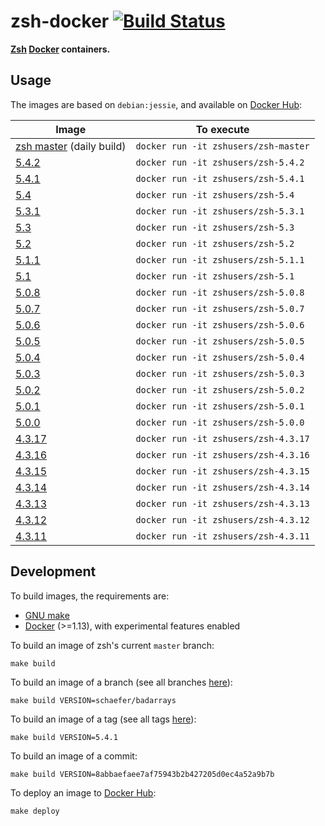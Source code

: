 zsh-docker [![Build Status](https://travis-ci.org/zsh-users/zsh-docker.svg?branch=master)](https://travis-ci.org/zsh-users/zsh-docker)
==========

**[Zsh](http://www.zsh.org) [Docker](https://www.docker.com) containers.**


Usage
-----

The images are based on `debian:jessie`, and available on [Docker Hub](https://hub.docker.com/u/zshusers):

| Image                                                                    | To execute                           |
| ------------------------------------------------------------------------ | ------------------------------------ |
| [zsh master](https://hub.docker.com/r/zshusers/zsh-master) (daily build) | `docker run -it zshusers/zsh-master` |
| [5.4.2](https://hub.docker.com/r/zshusers/zsh-5.4.2)                     | `docker run -it zshusers/zsh-5.4.2`  |
| [5.4.1](https://hub.docker.com/r/zshusers/zsh-5.4.1)                     | `docker run -it zshusers/zsh-5.4.1`  |
| [5.4](https://hub.docker.com/r/zshusers/zsh-5.4)                         | `docker run -it zshusers/zsh-5.4`    |
| [5.3.1](https://hub.docker.com/r/zshusers/zsh-5.3.1)                     | `docker run -it zshusers/zsh-5.3.1`  |
| [5.3](https://hub.docker.com/r/zshusers/zsh-5.3)                         | `docker run -it zshusers/zsh-5.3`    |
| [5.2](https://hub.docker.com/r/zshusers/zsh-5.2)                         | `docker run -it zshusers/zsh-5.2`    |
| [5.1.1](https://hub.docker.com/r/zshusers/zsh-5.1.1)                     | `docker run -it zshusers/zsh-5.1.1`  |
| [5.1](https://hub.docker.com/r/zshusers/zsh-5.1)                         | `docker run -it zshusers/zsh-5.1`    |
| [5.0.8](https://hub.docker.com/r/zshusers/zsh-5.0.8)                     | `docker run -it zshusers/zsh-5.0.8`  |
| [5.0.7](https://hub.docker.com/r/zshusers/zsh-5.0.7)                     | `docker run -it zshusers/zsh-5.0.7`  |
| [5.0.6](https://hub.docker.com/r/zshusers/zsh-5.0.6)                     | `docker run -it zshusers/zsh-5.0.6`  |
| [5.0.5](https://hub.docker.com/r/zshusers/zsh-5.0.5)                     | `docker run -it zshusers/zsh-5.0.5`  |
| [5.0.4](https://hub.docker.com/r/zshusers/zsh-5.0.4)                     | `docker run -it zshusers/zsh-5.0.4`  |
| [5.0.3](https://hub.docker.com/r/zshusers/zsh-5.0.3)                     | `docker run -it zshusers/zsh-5.0.3`  |
| [5.0.2](https://hub.docker.com/r/zshusers/zsh-5.0.2)                     | `docker run -it zshusers/zsh-5.0.2`  |
| [5.0.1](https://hub.docker.com/r/zshusers/zsh-5.0.1)                     | `docker run -it zshusers/zsh-5.0.1`  |
| [5.0.0](https://hub.docker.com/r/zshusers/zsh-5.0.0)                     | `docker run -it zshusers/zsh-5.0.0`  |
| [4.3.17](https://hub.docker.com/r/zshusers/zsh-4.3.17)                   | `docker run -it zshusers/zsh-4.3.17` |
| [4.3.16](https://hub.docker.com/r/zshusers/zsh-4.3.16)                   | `docker run -it zshusers/zsh-4.3.16` |
| [4.3.15](https://hub.docker.com/r/zshusers/zsh-4.3.15)                   | `docker run -it zshusers/zsh-4.3.15` |
| [4.3.14](https://hub.docker.com/r/zshusers/zsh-4.3.14)                   | `docker run -it zshusers/zsh-4.3.14` |
| [4.3.13](https://hub.docker.com/r/zshusers/zsh-4.3.13)                   | `docker run -it zshusers/zsh-4.3.13` |
| [4.3.12](https://hub.docker.com/r/zshusers/zsh-4.3.12)                   | `docker run -it zshusers/zsh-4.3.12` |
| [4.3.11](https://hub.docker.com/r/zshusers/zsh-4.3.11)                   | `docker run -it zshusers/zsh-4.3.11` |


Development
-----------

To build images, the requirements are:

 * [GNU make](https://www.gnu.org/software/make)
 * [Docker](https://www.docker.com) (>=1.13), with experimental features enabled

To build an image of zsh's current `master` branch:

    make build

To build an image of a branch (see all branches [here](https://github.com/zsh-users/zsh/branches)):

    make build VERSION=schaefer/badarrays

To build an image of a tag (see all tags [here](https://github.com/zsh-users/zsh/tags)):

    make build VERSION=5.4.1

To build an image of a commit:

    make build VERSION=8abbaefaee7af75943b2b427205d0ec4a52a9b7b

To deploy an image to [Docker Hub](https://hub.docker.com):

    make deploy
